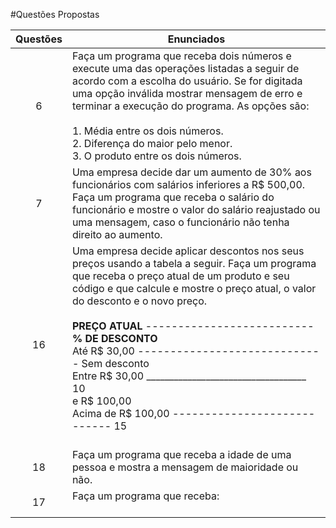 #Questões Propostas

| Questões | Enunciados |
| :-------------: | ------------- |
| 6 | Faça um programa que receba dois números e execute uma das operações listadas a seguir de acordo com a escolha do usuário. Se for digitada uma opção inválida mostrar mensagem de erro e terminar a execução do programa. As opções são: <br> <br>  1. Média entre os dois números. <br> 2. Diferença do maior pelo menor. <br> 3. O produto entre os dois números.|
| 7 | Uma empresa decide dar um aumento de 30% aos funcionários com salários inferiores a R$ 500,00. Faça um programa que receba o salário do funcionário e mostre o valor do salário reajustado ou uma mensagem, caso o funcionário não tenha direito ao aumento. |
| 16 | Uma empresa decide aplicar descontos nos seus preços usando a tabela a seguir. Faça um programa que receba o preço atual de um produto e seu código e que calcule e mostre o preço atual, o valor do desconto e o novo preço. <br> <br> **PREÇO ATUAL** -------------------------- **% DE DESCONTO** <br> Até R$ 30,00 ----------------------------- Sem desconto <br> Entre R$ 30,00 ___________________________________ 10  <br> e R$ 100,00 <br> Acima de R$ 100,00 ---------------------------- 15 <br> <br>   |
| 18 | Faça um programa que receba a idade de uma pessoa e mostra a mensagem de maioridade ou não.
| 17 | Faça um programa que receba: <br> <br>  |
